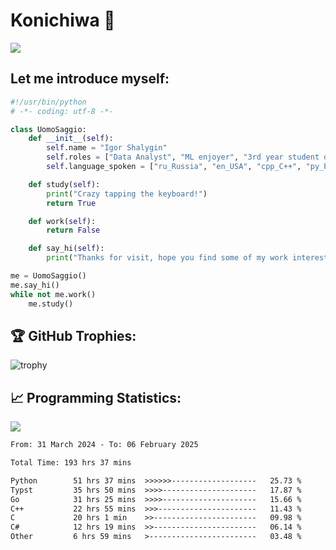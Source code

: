 # Konichiwa 👋
![](https://komarev.com/ghpvc/?username=IgorFandre&color=brightgreen)

## Let me introduce myself:
```py
#!/usr/bin/python
# -*- coding: utf-8 -*-

class UomoSaggio:
    def __init__(self):
        self.name = "Igor Shalygin"
        self.roles = ["Data Analyst", "ML enjoyer", "3rd year student of MIPT"]
        self.language_spoken = ["ru_Russia", "en_USA", "cpp_C++", "py_Python", "go_Golang"]

    def study(self):
        print("Crazy tapping the keyboard!")
        return True

    def work(self):
        return False

    def say_hi(self):
        print("Thanks for visit, hope you find some of my work interesting.")

me = UomoSaggio()
me.say_hi()
while not me.work()
    me.study()
```

## 🏆 GitHub Trophies:
![trophy](https://github-profile-trophy.vercel.app/?username=IgorFandre&title=MultiLanguage,Repositories,Commits,Experience,PullRequest,Reviews)

## 📈 Programming Statistics:

![](https://github-profile-summary-cards.vercel.app/api/cards/profile-details?username=IgorFandre&theme=solarized_dark)

<!--START_SECTION:waka-->

```txt
From: 31 March 2024 - To: 06 February 2025

Total Time: 193 hrs 37 mins

Python        51 hrs 37 mins  >>>>>>-------------------   25.73 %
Typst         35 hrs 50 mins  >>>>---------------------   17.87 %
Go            31 hrs 25 mins  >>>>---------------------   15.66 %
C++           22 hrs 55 mins  >>>----------------------   11.43 %
C             20 hrs 1 min    >>-----------------------   09.98 %
C#            12 hrs 19 mins  >>-----------------------   06.14 %
Other         6 hrs 59 mins   >------------------------   03.48 %
```

<!--END_SECTION:waka-->

